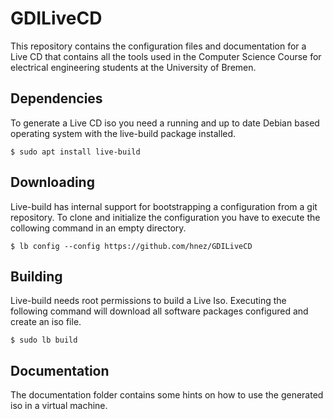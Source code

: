 GDILiveCD
=========

This repository contains the configuration
files and documentation for a Live CD
that contains all the tools used in the
Computer Science Course for electrical engineering
students at the University of Bremen.

Dependencies
------------

To generate a Live CD iso you need
a running and up to date Debian based operating
system with the live-build package installed.

    $ sudo apt install live-build


Downloading
-----------

Live-build has internal support for bootstrapping
a configuration from a git repository.
To clone and initialize the configuration you
have to execute the collowing command in an empty
directory.

    $ lb config --config https://github.com/hnez/GDILiveCD


Building
--------

Live-build needs root permissions to build a Live Iso.
Executing the following command will download all
software packages configured and create an iso file.

    $ sudo lb build


Documentation
-------------

The documentation folder contains some hints on how
to use the generated iso in a virtual machine.

